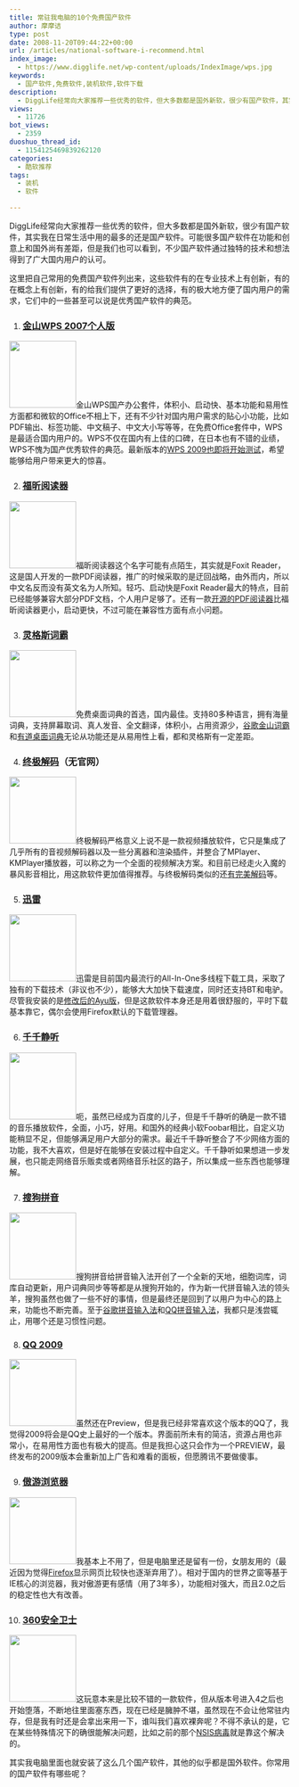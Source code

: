 ```yaml
---
title: 常驻我电脑的10个免费国产软件
author: 摩摩诘
type: post
date: 2008-11-20T09:44:22+00:00
url: /articles/national-software-i-recommend.html
index_image:
  - https://www.digglife.net/wp-content/uploads/IndexImage/wps.jpg
keywords:
  - 国产软件,免费软件,装机软件,软件下载
description:
  - DiggLife经常向大家推荐一些优秀的软件，但大多数都是国外新软，很少有国产软件，其实我在日常生活中用的最多的还是国产软件。可能很多国产软件在功能和创意上和国外尚有差距，但是我们也可以看到，不少国产软件通过独特的技术和想法得到了广大国内用户的认可。
views:
  - 11726
bot_views:
  - 2359
duoshuo_thread_id:
  - 1154125469839262120
categories:
  - 酷软推荐
tags:
  - 装机
  - 软件

---
```

DiggLife经常向大家推荐一些优秀的软件，但大多数都是国外新软，很少有国产软件，其实我在日常生活中用的最多的还是国产软件。可能很多国产软件在功能和创意上和国外尚有差距，但是我们也可以看到，不少国产软件通过独特的技术和想法得到了广大国内用户的认可。

这里把自己常用的免费国产软件列出来，这些软件有的在专业技术上有创新，有的在概念上有创新，有的给我们提供了更好的选择，有的极大地方便了国内用户的需求，它们中的一些甚至可以说是优秀国产软件的典范。

<!--more-->

  1. ### <a title="金山WPS2007个人版下载" href="http://wps.kingsoft.com/down/" target="_blank"><strong>金山WPS 2007个人版</strong></a>

<img class="size-full wp-image-2773 alignright" title="金山wps" src="http://digglife.qiniudn.com/wp-content/uploads/2008/11/wps.png" alt="" width="120" height="120" />金山WPS国产办公套件，体积小、启动快、基本功能和易用性方面都和微软的Office不相上下，还有不少针对国内用户需求的贴心小功能，比如PDF输出、标签功能、中文稿子、中文大小写等等，在免费Office套件中，WPS是最适合国内用户的。WPS不仅在国内有上佳的口碑，在日本也有不错的业绩，WPS不愧为国产优秀软件的典范。最新版本的<a href="http://bbs.wps.cn/thread-21834931-1-1.html" target="_blank">WPS 2009也即将开始测试</a>，希望能够给用户带来更大的惊喜。

  2. ### <a title="福昕PDF阅读器下载" href="http://www.fuxinsoftware.com.cn/downloads/" target="_blank">福昕阅读器</a>

<img class="alignright size-full wp-image-2769" title="foxit Reader" src="http://digglife.qiniudn.com/wp-content/uploads/2008/11/foxit.png" alt="" width="120" height="120" />福昕阅读器这个名字可能有点陌生，其实就是Foxit Reader，这是国人开发的一款PDF阅读器，推广的时候采取的是迂回战略，由外而内，所以中文名反而没有英文名为人所知。轻巧、启动快是Foxit Reader最大的特点，目前已经能够兼容大部分PDF文档，个人用户足够了。还有一款<a title="酷软推荐:开源PDF阅读器Sumatra PDF" href="https://www.digglife.net/articles/sumatra-pdf.html" target="_blank">开源的PDF阅读器</a>比福昕阅读器更小，启动更快，不过可能在兼容性方面有点小问题。

  3. ### <a title="灵格斯词霸" href="http://www.lingoes.cn/zh/index.html" target="_blank">灵格斯词霸</a>

<img class="alignright size-full wp-image-2772" title="灵格斯" src="http://digglife.qiniudn.com/wp-content/uploads/2008/11/lingoes_120x120_pmccncom.png" alt="" width="120" height="120" />免费桌面词典的首选，国内最佳。支持80多种语言，拥有海量词典，支持屏幕取词、真人发音、全文翻译，体积小，占用资源少，<a title="谷歌金山词霸下载" href="http://www.google.cn/rebang/product/dictionary/dictionary.html" target="_blank">谷歌金山词霸</a>和<a title="有道桌面词典" href="http://cidian.youdao.com/" target="_blank">有道桌面词典</a>无论从功能还是从易用性上看，都和灵格斯有一定差距。

  4. ### <a title="终极解码下载" href="http://download.pchome.net/multimedia/media/10544.html" target="_blank">终极解码</a>（无官网）

<img class="alignright size-full wp-image-2768" title="finalcodes" src="http://digglife.qiniudn.com/wp-content/uploads/2008/11/finalcodes.png" alt="" width="120" height="120" />终极解码严格意义上说不是一款视频播放软件，它只是集成了几乎所有的音视频解码器以及一些分离器和渲染插件，并整合了MPlayer、KMPlayer播放器，可以称之为一个全面的视频解决方案。和目前已经走火入魔的暴风影音相比，用这款软件更加值得推荐。与终极解码类似的还<a title="完美解码" href="http://jm.wmzhe.com/" target="_blank">有完美解码</a>等。

  5. ### <a title="迅雷下载" href="http://www.xunlei.com" target="_blank">迅雷</a>

<img class="alignright size-full wp-image-2776" title="thunder" src="http://digglife.qiniudn.com/wp-content/uploads/2008/11/thunder.png" alt="" width="120" height="120" />迅雷是目前国内最流行的All-In-One多线程下载工具，采取了独有的下载技术（非议也不少），能够大大加快下载速度，同时还支持BT和电驴。尽管我安装的是[修改后的Ayu版][1]，但是这款软件本身还是用着很舒服的，平时下载基本靠它，偶尔会使用Firefox默认的下载管理器。

  6. ### <a title="千千静听" href="http://www.qianqian.com/" target="_blank">千千静听</a>

<img class="alignright size-full wp-image-2775" title="ttplayer" src="http://digglife.qiniudn.com/wp-content/uploads/2008/11/ttplayer.png" alt="" width="120" height="120" />呃，虽然已经成为百度的儿子，但是千千静听的确是一款不错的音乐播放软件，全面，小巧，好用。和国外的经典小软Foobar相比，自定义功能稍显不足，但能够满足用户大部分的需求。最近千千静听整合了不少网络方面的功能，我不大喜欢，但是好在能够在安装过程中自定义。千千静听如果想进一步发展，也只能走网络音乐贩卖或者网络音乐社区的路子，所以集成一些东西也能够理解。

  7. ### <a title="搜狗拼音" href="http://pinyin.sogou.com/" target="_blank">搜狗拼音</a>

<img class="alignright size-full wp-image-2778" title="sougoupinyin" src="http://digglife.qiniudn.com/wp-content/uploads/2008/11/sougoupinyin.png" alt="" width="120" height="120" />搜狗拼音给拼音输入法开创了一个全新的天地，细胞词库，词库自动更新，用户词典同步等等都是从搜狗开始的，作为新一代拼音输入法的领头羊，搜狗虽然也做了一些不好的事情，但是最终还是回到了以用户为中心的路上来，功能也不断完善。至于<a title="谷歌拼音输入法" href="http://www.google.com/ime/pinyin/" target="_blank">谷歌拼音输入法</a>和<a title="QQ拼音" href="http://py.qq.com/" target="_blank">QQ拼音输入法</a>，我都只是浅尝辄止，用哪个还是习惯性问题。

  8. ### <a title="QQ 2009" href="http://im.qq.com/qq/2009/preview3/download.shtml" target="_blank">QQ 2009</a>

<img class="alignright size-full wp-image-2770" title="qq" src="http://digglife.qiniudn.com/wp-content/uploads/2008/11/qq.png" alt="" width="120" height="120" />虽然还在Preview，但是我已经非常喜欢这个版本的QQ了，我觉得2009将会是QQ史上最好的一个版本。界面前所未有的简洁，资源占用也非常小，在易用性方面也有极大的提高。但是我担心这只会作为一个PREVIEW，最终发布的2009版本会重新加上广告和难看的面板，但愿腾讯不要做傻事。

  9. ### <a title="遨游浏览器" href="http://www.maxthon.com/" target="_blank">傲游浏览器</a>

<img class="alignright size-full wp-image-2774" title="maxthon" src="http://digglife.qiniudn.com/wp-content/uploads/2008/11/maxthon.png" alt="" width="120" height="120" />我基本上不用了，但是电脑里还是留有一份，女朋友用的（最近因为觉得<a title="Firefox技巧" href="https://www.digglife.net/articles/category/firefox" target="_blank">Firefox</a>显示网页比较快也逐渐弃用了）。相对于国内的世界之窗等基于IE核心的浏览器，我对傲游更有感情（用了3年多），功能相对强大，而且2.0之后的稳定性也大有改善。

 10. ### <a title="360安全卫士" href="http://www.360.cn/" target="_blank">360安全卫士</a>

<img class="alignright size-full wp-image-2771" title="360" src="http://digglife.qiniudn.com/wp-content/uploads/2008/11/360.png" alt="" width="120" height="120" />这玩意本来是比较不错的一款软件，但从版本号进入4之后也开始堕落，不断地往里面塞东西，现在已经是臃肿不堪，虽然现在不会让他常驻内存，但是我有时还是会拿出来用一下，谁叫我们喜欢裸奔呢？不得不承认的是，它在某些特殊情况下的确很能解决问题，比如之前的那个<a title="avp.exe木马(NSIS Error)解决方案" href="https://www.digglife.net/articles/kill-avp-trojan.html" target="_blank">NSIS病毒</a>就是靠这个解决的。</ol> 

其实我电脑里面也就安装了这么几个国产软件，其他的似乎都是国外软件。你常用的国产软件有哪些呢？

 [1]: http://www.cannian.com/ "Ayu去广告迅雷"
